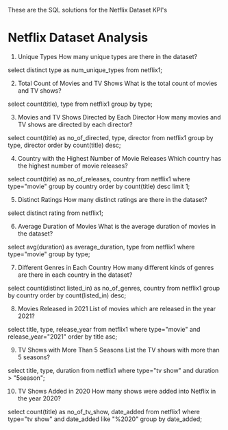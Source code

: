 These are the SQL solutions for the Netflix Dataset KPI's

# Netflix Dataset Analysis
1. Unique Types
How many unique types are there in the dataset?

select distinct type as num_unique_types from netflix1;

2. Total Count of Movies and TV Shows
What is the total count of movies and TV shows?

select count(title), type from netflix1
group by type;

3. Movies and TV Shows Directed by Each Director
How many movies and TV shows are directed by each director?

select count(title) as no_of_directed, type, director from netflix1
group by type, director
order by count(title) desc;

4. Country with the Highest Number of Movie Releases
Which country has the highest number of movie releases?

select count(title) as no_of_releases, country from netflix1
where type="movie"
group by country
order by count(title) desc
limit 1;

5. Distinct Ratings
How many distinct ratings are there in the dataset?

select distinct rating from netflix1;

6. Average Duration of Movies
What is the average duration of movies in the dataset?

select avg(duration) as average_duration, type from netflix1
where type="movie"
group by type;

7. Different Genres in Each Country
How many different kinds of genres are there in each country in the dataset?

select count(distinct listed_in) as no_of_genres, country from netflix1
group by country
order by count(listed_in) desc;

8. Movies Released in 2021
List of movies which are released in the year 2021?

select title, type, release_year from netflix1
where type="movie" and release_year="2021"
order by title asc;

9. TV Shows with More Than 5 Seasons
List the TV shows with more than 5 seasons?

select title, type, duration from netflix1
where type="tv show" and duration > "5season";

10. TV Shows Added in 2020
How many shows were added into Netflix in the year 2020?

select count(title) as no_of_tv_show, date_added from netflix1
where type="tv show" and date_added like "%2020"
group by date_added;

